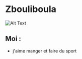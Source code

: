 # Zbouliboula

![Alt Text](https://encrypted-tbn0.gstatic.com/images?q=tbn:ANd9GcRP0Lnw3P2LvoawLMKWKZh7JGHhnEBG70MKXvlmv1jw4KjNbcaYl_8doWKgMYLTLDAS4is&usqp=CAU)
## Moi : 
   * j'aime manger et faire du sport
     

<!---
Zbouliboula/Zbouliboula is a ✨ special ✨ repository because its `README.md` (this file) appears on your GitHub profile.
You can click the Preview link to take a look at your changes.
--->
